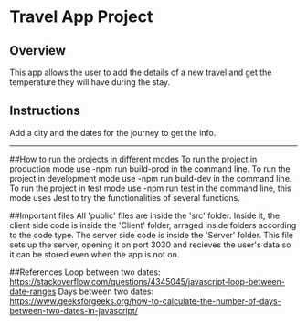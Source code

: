 # Travel App Project

## Overview
This app allows the user to add the details of a new travel and get the temperature they will have during the stay.

## Instructions
Add a city and the dates for the journey to get the info.

-------------------------------------------------------------------------------------------------------------------------------------------

##How to run the projects in different modes
To run the project in production mode use -npm run build-prod in the command line.
To run the project in development mode use -npm run build-dev in the command line.
To run the project in test mode use -npm run test in the command line, this mode uses Jest to try the functionalities of several functions.

##Important files
All 'public' files are inside the 'src' folder. Inside it, the client side code is inside the 'Client' folder, arraged inside folders according to the code type.
The server side code is inside the 'Server' folder. This file sets up the server, opening it on port 3030 and recieves the user's data so it can be stored even when the app is not on.

##References
Loop between two dates: https://stackoverflow.com/questions/4345045/javascript-loop-between-date-ranges
Days between two dates: https://www.geeksforgeeks.org/how-to-calculate-the-number-of-days-between-two-dates-in-javascript/
